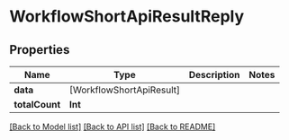# WorkflowShortApiResultReply

## Properties
Name | Type | Description | Notes
------------ | ------------- | ------------- | -------------
**data** | [WorkflowShortApiResult] |  | 
**totalCount** | **Int** |  | 

[[Back to Model list]](../README.md#documentation-for-models) [[Back to API list]](../README.md#documentation-for-api-endpoints) [[Back to README]](../README.md)


